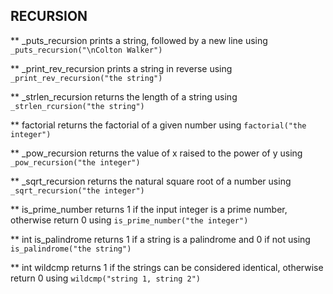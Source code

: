 ## RECURSION

** _puts_recursion
prints a string, followed by a new line using ``_puts_recursion("\nColton Walker")``

** _print_rev_recursion
prints a string in reverse using ``_print_rev_recursion("the string")``

** _strlen_recursion
returns the length of a string using ``_strlen_rcursion("the string")``

** factorial
returns the factorial of a given number using ``factorial("the integer")``

** _pow_recursion
returns the value of x raised to the power of y using ``_pow_recursion("the integer")``

** _sqrt_recursion
returns the natural square root of a number using ``_sqrt_recursion("the integer")``

** is_prime_number
returns 1 if the input integer is a prime number, otherwise return 0 using ``is_prime_number("the integer")``

** int is_palindrome
returns 1 if a string is a palindrome and 0 if not using ``is_palindrome("the string")``

** int wildcmp
returns 1 if the strings can be considered identical, otherwise return 0 using ``wildcmp("string 1, string 2")``
